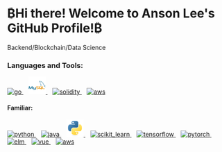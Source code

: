 <h1 align="left">₿Hi there! Welcome to Anson Lee's GitHub Profile!₿</h3>

<p>Backend/Blockchain/Data Science</p>

<h3 align="left">Languages and Tools:</h3>
<p align="left"> 
  <a href="https://go.dev/" target="_blank"> <img src="https://upload.wikimedia.org/wikipedia/commons/thumb/0/05/Go_Logo_Blue.svg/800px-Go_Logo_Blue.svg.png" alt="go" height="40"/> </a>
  &nbsp;&nbsp;
  <a href="https://www.mysql.com/" target="_blank"> <img src="https://raw.githubusercontent.com/devicons/devicon/master/icons/mysql/mysql-original-wordmark.svg" alt="mysql" height="40"/> </a>
  &nbsp;&nbsp;
  <a href="https://docs.soliditylang.org/" target="_blank"> <img src="https://docs.soliditylang.org/en/v0.8.7/_images/logo.svg" alt="solidity" height="40"/> </a>
  &nbsp;&nbsp;
  <a href="https://www.docker.com/" target="_blank"> <img src="https://www.docker.com/wp-content/uploads/2022/03/vertical-logo-monochromatic.png" alt="aws" height="40"/> </a>
</p>

<h4 align="left">Familiar:</h3>
<p align="left"> 
  <a href="https://www.scala-lang.org/" target="_blank"> <img src="https://www.scala-lang.org/resources/img/frontpage/scala-spiral.png" alt="python" height="40"/> </a>
  &nbsp;&nbsp;
  <a href="https://www.java.com/" target="_blank"> <img src="https://upload.wikimedia.org/wikipedia/zh/8/88/Java_logo.png" alt="java" height="40"/> </a>
  &nbsp;&nbsp;
  <a href="https://www.python.org/" target="_blank"> <img src="https://raw.githubusercontent.com/devicons/devicon/master/icons/python/python-original.svg" alt="python" height="40"/> </a>
  &nbsp;&nbsp;
  <a href="https://scikit-learn.org/" target="_blank"> <img src="https://upload.wikimedia.org/wikipedia/commons/0/05/Scikit_learn_logo_small.svg" alt="scikit_learn" height="40"/> </a>
  &nbsp;&nbsp;
  <a href="https://www.tensorflow.org/" target="_blank"> <img src="https://www.vectorlogo.zone/logos/tensorflow/tensorflow-icon.svg" alt="tensorflow" height="40"/> </a>
  &nbsp;&nbsp;
  <a href="https://pytorch.org/" target="_blank"> <img src="https://pytorch.org/assets/images/pytorch-logo.png" alt="pytorch" height="40"/> </a>
  &nbsp;&nbsp;
  <a href="https://elm-lang.org/" target="_blank"> <img src="https://upload.wikimedia.org/wikipedia/commons/f/f3/Elm_logo.svg" alt="elm" height="40"/> </a>
  &nbsp;&nbsp;
  <a href="https://vuejs.org/" target="_blank"> <img src="https://vuejs.org/images/logo.png" alt="vue" height="40"/> </a>
  &nbsp;&nbsp;
  <a href="https://aws.amazon.com/" target="_blank"> <img src="https://upload.wikimedia.org/wikipedia/commons/thumb/9/93/Amazon_Web_Services_Logo.svg/800px-Amazon_Web_Services_Logo.svg.png" alt="aws" height="40"/> </a>
</p>

